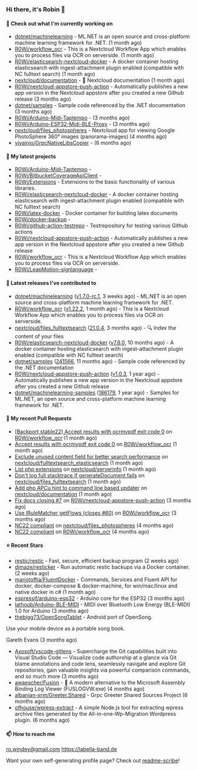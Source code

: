 ### Hi there, it's Robin 👋

#### 👷 Check out what I'm currently working on

- [dotnet/machinelearning](https://github.com/dotnet/machinelearning) - ML.NET is an open source and cross-platform machine learning framework for .NET. (1 month ago)
- [R0Wi/workflow_ocr](https://github.com/R0Wi/workflow_ocr) - This is a Nextcloud Workflow App which enables you to process files via OCR on serverside. (1 month ago)
- [R0Wi/elasticsearch-nextcloud-docker](https://github.com/R0Wi/elasticsearch-nextcloud-docker) - A docker container hosting elasticsearch with ingest-attachment plugin enabled (compatible with NC fulltext search) (1 month ago)
- [nextcloud/documentation](https://github.com/nextcloud/documentation) - 📘 Nextcloud documentation (1 month ago)
- [R0Wi/nextcloud-appstore-push-action](https://github.com/R0Wi/nextcloud-appstore-push-action) - Automatically publishes a new app version in the Nextcloud appstore after you created a new Github release (3 months ago)
- [dotnet/samples](https://github.com/dotnet/samples) - Sample code referenced by the .NET documentation (3 months ago)
- [R0Wi/Arduino-Midi-Taptempo](https://github.com/R0Wi/Arduino-Midi-Taptempo) -  (3 months ago)
- [R0Wi/Arduino-ESP32-Midi-BLE-Proxy](https://github.com/R0Wi/Arduino-ESP32-Midi-BLE-Proxy) -  (3 months ago)
- [nextcloud/files_photospheres](https://github.com/nextcloud/files_photospheres) - Nextcloud app for viewing Google PhotoSphere 360° images (panorama-images) (4 months ago)
- [vivainio/GrpcNativeLibsCopier](https://github.com/vivainio/GrpcNativeLibsCopier) -  (6 months ago)

#### 🌱 My latest projects

- [R0Wi/Arduino-Midi-Taptempo](https://github.com/R0Wi/Arduino-Midi-Taptempo) - 
- [R0Wi/BitbucketCoverageApiClient](https://github.com/R0Wi/BitbucketCoverageApiClient) - 
- [R0Wi/Extensions](https://github.com/R0Wi/Extensions) - Extensions to the basic functionality of various libraries.
- [R0Wi/elasticsearch-nextcloud-docker](https://github.com/R0Wi/elasticsearch-nextcloud-docker) - A docker container hosting elasticsearch with ingest-attachment plugin enabled (compatible with NC fulltext search)
- [R0Wi/latex-docker](https://github.com/R0Wi/latex-docker) - Docker container for building latex documents
- [R0Wi/docker-backup](https://github.com/R0Wi/docker-backup) - 
- [R0Wi/github-action-testrepo](https://github.com/R0Wi/github-action-testrepo) - Testrepository for testing various Github actions
- [R0Wi/nextcloud-appstore-push-action](https://github.com/R0Wi/nextcloud-appstore-push-action) - Automatically publishes a new app version in the Nextcloud appstore after you created a new Github release
- [R0Wi/workflow_ocr](https://github.com/R0Wi/workflow_ocr) - This is a Nextcloud Workflow App which enables you to process files via OCR on serverside.
- [R0Wi/LeapMotion-signlanguage](https://github.com/R0Wi/LeapMotion-signlanguage) - 

#### 🔭 Latest releases I've contributed to

- [dotnet/machinelearning](https://github.com/dotnet/machinelearning) ([v1.7.0-rc.1](https://github.com/dotnet/machinelearning/releases/tag/v1.7.0-rc.1), 3 weeks ago) - ML.NET is an open source and cross-platform machine learning framework for .NET.
- [R0Wi/workflow_ocr](https://github.com/R0Wi/workflow_ocr) ([v1.22.2](https://github.com/R0Wi/workflow_ocr/releases/tag/v1.22.2), 1 month ago) - This is a Nextcloud Workflow App which enables you to process files via OCR on serverside.
- [nextcloud/files_fulltextsearch](https://github.com/nextcloud/files_fulltextsearch) ([21.0.4](https://github.com/nextcloud/files_fulltextsearch/releases/tag/21.0.4), 3 months ago) - 🔍 Index the content of your files
- [R0Wi/elasticsearch-nextcloud-docker](https://github.com/R0Wi/elasticsearch-nextcloud-docker) ([v7.8.0](https://github.com/R0Wi/elasticsearch-nextcloud-docker/releases/tag/v7.8.0), 10 months ago) - A docker container hosting elasticsearch with ingest-attachment plugin enabled (compatible with NC fulltext search)
- [dotnet/samples](https://github.com/dotnet/samples) ([241566](https://github.com/dotnet/samples/releases/tag/241566), 11 months ago) - Sample code referenced by the .NET documentation
- [R0Wi/nextcloud-appstore-push-action](https://github.com/R0Wi/nextcloud-appstore-push-action) ([v1.0.3](https://github.com/R0Wi/nextcloud-appstore-push-action/releases/tag/v1.0.3), 1 year ago) - Automatically publishes a new app version in the Nextcloud appstore after you created a new Github release
- [dotnet/machinelearning-samples](https://github.com/dotnet/machinelearning-samples) ([186179](https://github.com/dotnet/machinelearning-samples/releases/tag/186179), 1 year ago) - Samples for ML.NET, an open source and cross-platform machine learning framework for .NET.

#### 🔨 My recent Pull Requests

- [[Backport stable22] Accept results with ocrmypdf exit code 0](https://github.com/R0Wi/workflow_ocr/pull/70) on [R0Wi/workflow_ocr](https://github.com/R0Wi/workflow_ocr) (1 month ago)
- [Accept results with ocrmypdf exit code 0](https://github.com/R0Wi/workflow_ocr/pull/69) on [R0Wi/workflow_ocr](https://github.com/R0Wi/workflow_ocr) (1 month ago)
- [Exclude unused content field for better search performance](https://github.com/nextcloud/fulltextsearch_elasticsearch/pull/171) on [nextcloud/fulltextsearch_elasticsearch](https://github.com/nextcloud/fulltextsearch_elasticsearch) (1 month ago)
- [List php extensions](https://github.com/nextcloud/serverinfo/pull/329) on [nextcloud/serverinfo](https://github.com/nextcloud/serverinfo) (1 month ago)
- [Don&#39;t log full stacktrace if generateDocument fails](https://github.com/nextcloud/files_fulltextsearch/pull/139) on [nextcloud/files_fulltextsearch](https://github.com/nextcloud/files_fulltextsearch) (1 month ago)
- [Add php APCu hint to command line based updater](https://github.com/nextcloud/documentation/pull/7136) on [nextcloud/documentation](https://github.com/nextcloud/documentation) (1 month ago)
- [Fix docs closing #7](https://github.com/R0Wi/nextcloud-appstore-push-action/pull/8) on [R0Wi/nextcloud-appstore-push-action](https://github.com/R0Wi/nextcloud-appstore-push-action) (3 months ago)
- [Use IRuleMatcher getFlows (closes #60)](https://github.com/R0Wi/workflow_ocr/pull/61) on [R0Wi/workflow_ocr](https://github.com/R0Wi/workflow_ocr) (3 months ago)
- [NC22 compliant](https://github.com/nextcloud/files_photospheres/pull/80) on [nextcloud/files_photospheres](https://github.com/nextcloud/files_photospheres) (4 months ago)
- [NC22 compliant](https://github.com/R0Wi/workflow_ocr/pull/59) on [R0Wi/workflow_ocr](https://github.com/R0Wi/workflow_ocr) (4 months ago)

#### ⭐ Recent Stars

- [restic/restic](https://github.com/restic/restic) - Fast, secure, efficient backup program (2 weeks ago)
- [djmaze/resticker](https://github.com/djmaze/resticker) - Run automatic restic backups via a Docker container.  (2 weeks ago)
- [mariotoffia/FluentDocker](https://github.com/mariotoffia/FluentDocker) - Commands, Services and Fluent API for docker, docker-compose &amp; docker-machine, for win/mac/linux and native docker in c# (1 month ago)
- [espressif/arduino-esp32](https://github.com/espressif/arduino-esp32) - Arduino core for the ESP32 (3 months ago)
- [lathoub/Arduino-BLE-MIDI](https://github.com/lathoub/Arduino-BLE-MIDI) - MIDI over Bluetooth Low Energy (BLE-MIDI) 1.0 for Arduino (3 months ago)
- [thebigg73/OpenSongTablet](https://github.com/thebigg73/OpenSongTablet) - Android port of OpenSong.

Use your mobile device as a portable song book.

Gareth Evans (3 months ago)
- [Axosoft/vscode-gitlens](https://github.com/Axosoft/vscode-gitlens) - Supercharge the Git capabilities built into Visual Studio Code — Visualize code authorship at a glance via Git blame annotations and code lens, seamlessly navigate and explore Git repositories, gain valuable insights via powerful comparison commands, and so much more (3 months ago)
- [awaescher/Fusion](https://github.com/awaescher/Fusion) - 🧰 A modern alternative to the Microsoft Assembly Binding Log Viewer (FUSLOGVW.exe) (4 months ago)
- [albanian-xrm/Greeter.Shared](https://github.com/albanian-xrm/Greeter.Shared) - Grpc Greeter Shared Sources Project (6 months ago)
- [ofhouse/wpress-extract](https://github.com/ofhouse/wpress-extract) - A simple Node.js tool for extracting wpress archive files generated by the All-in-one-Wp-Migration Wordpress plugin. (6 months ago)

#### 📫 How to reach me
[ro.windey@gmail.com](mailto:ro.windey@gmailcom)
https://labella-band.de

Want your own self-generating profile page? Check out [readme-scribe](https://github.com/muesli/readme-scribe)!